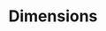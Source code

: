 ---
layout: default
bigquery: https://console.cloud.google.com/bigquery?p=covid-19-dimensions-ai&page=table&d=data&t=publications
contributors: Digital Science, https://www.digital-science.com/
cost: Free for personal, non-commercial use.
description: Dimensions contains more than 100 million publications, ranging from
  articles published in scholarly journals, books and book chapters, to preprints
  and conference proceedings. All publications are contextualized with linked data
  sets, funding, publications, patents, clinical trials, and policy documents. You
  can also view associated categories, funders, institutions, and researcher profiles.
documentation: https://docs.dimensions.ai/bigquery/index.html
last_edit: 04/07/2022, 23:59:48
location: https://www.dimensions.ai/products/free/
maintained_by: Digital Science, https://www.digital-science.com/
schema_fields:
- associated_publication_doi
- cpc
- isbn
- pmcid
- original_assignee_orgs
- research_org_state_names
- publisher
- family_id
- publication_year
- metrics
- associated_publication_arxiv_id
- current_assignee_orgs
- funder_org_state_codes
- citations
- funding_cad
- research_org_cities
- priority_date
- editors
- associated_publication_id
- doi
- associated_publication_pmid
- category_hra
- family_members_ids
- citation_string
- date_modified
- funding_aud
- acronyms
- journal
- resulting_publication_ids
- original_assignee
- jurisdiction
- associated_grant_ids
- legal_status
- abstract
- embargo_date
- priority_year
- research_orgs
- source_id
- family_count
- book_series_title
- funding_gbp
- conference
- resulting_publication_doi
- language
- funding_usd
- id
- repository_name
- kind
- arxiv_id
- parent_id
- issue
- reference_ids
- address
- funding_cny
- granted_year
- funding_jpy
- date_imported_gbq
- phase
- created_date
- funder_countries
- investigators
- organisation_details
- pages
- funding_amount
- funding_details
- license
- foa_number
- labels
- established
- category_icrp_ct
- proceedings_title
- mesh_terms
- clinical_trial_ids
- linkout
- gender
- description
- funder_org_countries
- category_uoa
- publication_date
- email_address
- links
- funding_eur
- category_hrcs_rac
- legal_events
- brief_title
- types
- ipcr
- category_sdg
- funding_chf
- category_bra
- expiration_date
- active_years
- aliases
- current_assignee_countries
- start_year
- category_hrcs_hc
- date_normal
- funder_org_acronyms
- external_ids
- application_number
- citations_count
- category_for
- date_inserted
- acronym
- year
- assignee_orgs
- categories
- volume
- repository_url
- status
- funding_nzd
- eisbn
- granted_date
- name
- authors
- cited_by_ids
- repository_id
- start_date
- category_rcdc
- funder_org_cities
- original_assignee_countries
- funder_orgs
- research_org_state_codes
- grant_number
- wikipedia_url
- title
- altmetrics
- pmid
- end_year
- open_access_categories
- registry
- expiration_year
- open_access_categories_v2
- subtitles
- acknowledgements
- current_assignee
- research_org_countries
- date_online
- research_org_city_names
- conditions
- funder_org
- research_org_country_names
- mesh_headings
- relationships
- filing_status
- date
- original_abstract
- inventor_names
- publication_ids
- journal_lists
- original_title
- category_icrp_cso
- filing_year
- researcher_ids
- assignee_countries
- supporting_grant_ids
- interventions
- type
- concepts
- filing_date
- date_print
- end_date
- funding_currency
- patent_ids
- book_title
shortname: dimensions
tags:
- scholarly literature
- patents
- funding
- clinical trials
- academic profiles
terms_of_use: 'Use of both the Dimensions COVID-19 dataset and full Dimensions dataset
  are subject to the Dimensions Terms of use: https://www.dimensions.ai/policies-terms-legal '
title: Dimensions
uuid: dcff88bd-fe6b-4fdb-8159-809bf9d7bc1c
---